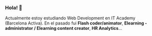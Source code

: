 ### Hola! 👋
Actualmente estoy estudiando Web Development en IT Academy (Barcelona Activa).
En el pasado fui **Flash coder/animator**, **Elearning - administrator / Elearning content creator**, **HR Analytics**... 
<!--
**qfluis/qfluis** is a ✨ _special_ ✨ repository because its `README.md` (this file) appears on your GitHub profile.

Here are some ideas to get you started:

- 🔭 I’m currently working on ...
- 🌱 I’m currently learning ...
- 👯 I’m looking to collaborate on ...
- 🤔 I’m looking for help with ...
- 💬 Ask me about ...
- 📫 How to reach me: ...
- 😄 Pronouns: ...
- ⚡ Fun fact: ...
-->

